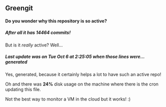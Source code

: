 ## Greengit

#### Do you wonder why this repository is so active?

##### After all it has 14464 commits!

But is it *really* active? Well...

##### Last update was on Tue Oct 6 at 2:25:05 when those lines were... generated

Yes, generated, because it certainly helps a lot to have such an active repo!

Oh and there was **24%** disk usage on the machine
where there is the cron updating this file.

Not the best way to monitor a VM in the cloud but it works! :)
